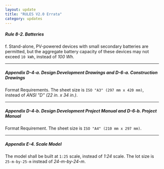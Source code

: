 ```yaml
---
layout: update
title: "RULES V2.0 Errata"
category: updates
---
```


##### Rule 8-2. Batteries

f. Stand-alone, PV-powered devices with small secondary batteries are permitted, but the aggregate battery capacity of these devices may not exceed `10 kWh`, instead of _100 Wh_.

---

##### Appendix D-4-a. Design Development Drawings and D-6-a. Construction Drawings

Format Requirements. The sheet size is `ISO "A3" (297 mm x 420 mm)`, instead of _ANSI "D" (22 in. x 34 in.)_.

---

##### Appendix D-4-b. Design Development Project Manual and D-6-b. Project Manual

Format Requirement. The sheet size is `ISO "A4" (210 mm x 297 mm)`.

---

##### Appendix E-4. Scale Model

The model shall be built at `1:25` scale, instead of _1:24_ scale. The lot size is `25-m-by-25-m` instead of _24-m-by-24-m_.